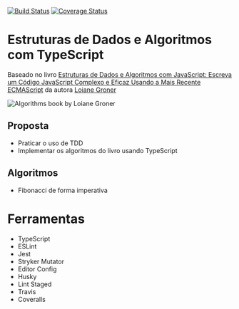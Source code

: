[![Build Status](https://www.travis-ci.com/vinicius91carvalho/loiane-groner-estrutura-de-dados-e-algoritmos.svg?branch=master)](https://www.travis-ci.com/vinicius91carvalho/loiane-groner-estrutura-de-dados-e-algoritmos)
[![Coverage Status](https://coveralls.io/repos/github/vinicius91carvalho/loiane-groner-estrutura-de-dados-e-algoritmos/badge.svg?branch=master)](https://coveralls.io/github/vinicius91carvalho/loiane-groner-estrutura-de-dados-e-algoritmos?branch=master)
# Estruturas de Dados e Algoritmos com TypeScript

Baseado no livro [Estruturas de Dados e Algoritmos com JavaScript: Escreva um Código JavaScript Complexo e Eficaz Usando a Mais Recente ECMAScript](https://www.amazon.com.br/Estruturas-Dados-Algoritmos-Com-Javascript/dp/8575226932) da autora [Loiane Groner](https://loiane.com)

![Algorithms book by Loiane Groner](https://images-na.ssl-images-amazon.com/images/I/41QGA9y1LZL._SX357_BO1,204,203,200_.jpg)

## Proposta

* Praticar o uso de TDD
* Implementar os algoritmos do livro usando TypeScript

## Algoritmos

* Fibonacci de forma imperativa

# Ferramentas

* TypeScript
* ESLint
* Jest
* Stryker Mutator
* Editor Config
* Husky
* Lint Staged
* Travis
* Coveralls